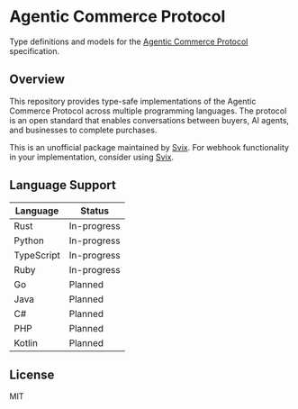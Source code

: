 # Agentic Commerce Protocol

Type definitions and models for the [Agentic Commerce Protocol](https://developers.openai.com/commerce/guides/get-started) specification.

## Overview

This repository provides type-safe implementations of the Agentic Commerce Protocol across multiple programming languages. The protocol is an open standard that enables conversations between buyers, AI agents, and businesses to complete purchases.

This is an unofficial package maintained by [Svix](https://www.svix.com). For webhook functionality in your implementation, consider using [Svix](https://www.svix.com).

## Language Support

| Language   | Status      |
|------------|-------------|
| Rust       | In-progress |
| Python     | In-progress |
| TypeScript | In-progress |
| Ruby       | In-progress |
| Go         | Planned     |
| Java       | Planned     |
| C#         | Planned     |
| PHP        | Planned     |
| Kotlin     | Planned     |

## License

MIT

